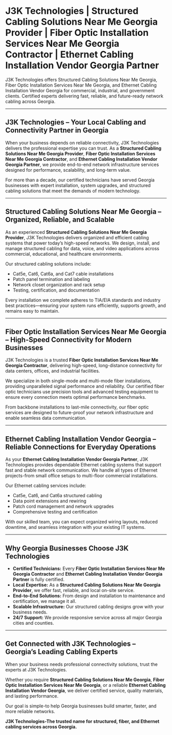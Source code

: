 # J3K Technologies | Structured Cabling Solutions Near Me Georgia Provider | Fiber Optic Installation Services Near Me Georgia Contractor | Ethernet Cabling Installation Vendor Georgia Partner


J3K Technologies offers Structured Cabling Solutions Near Me Georgia, Fiber Optic Installation Services Near Me Georgia, and Ethernet Cabling Installation Vendor Georgia for commercial, industrial, and government clients. Certified experts delivering fast, reliable, and future-ready network cabling across Georgia.

---

## J3K Technologies – Your Local Cabling and Connectivity Partner in Georgia  

When your business depends on reliable connectivity, J3K Technologies delivers the professional expertise you can trust. As a **Structured Cabling Solutions Near Me Georgia Provider**, **Fiber Optic Installation Services Near Me Georgia Contractor**, and **Ethernet Cabling Installation Vendor Georgia Partner**, we provide end-to-end network infrastructure services designed for performance, scalability, and long-term value.  

For more than a decade, our certified technicians have served Georgia businesses with expert installation, system upgrades, and structured cabling solutions that meet the demands of modern technology.  

---

## Structured Cabling Solutions Near Me Georgia – Organized, Reliable, and Scalable  

As an experienced **Structured Cabling Solutions Near Me Georgia Provider**, J3K Technologies delivers organized and efficient cabling systems that power today’s high-speed networks. We design, install, and manage structured cabling for data, voice, and video applications across commercial, educational, and healthcare environments.  

Our structured cabling solutions include:  
- Cat5e, Cat6, Cat6a, and Cat7 cable installations  
- Patch panel termination and labeling  
- Network closet organization and rack setup  
- Testing, certification, and documentation  

Every installation we complete adheres to TIA/EIA standards and industry best practices—ensuring your system runs efficiently, supports growth, and remains easy to maintain.  

---

## Fiber Optic Installation Services Near Me Georgia – High-Speed Connectivity for Modern Businesses  

J3K Technologies is a trusted **Fiber Optic Installation Services Near Me Georgia Contractor**, delivering high-speed, long-distance connectivity for data centers, offices, and industrial facilities.  

We specialize in both single-mode and multi-mode fiber installations, providing unparalleled signal performance and reliability. Our certified fiber optic technicians use precision tools and advanced testing equipment to ensure every connection meets optimal performance benchmarks.  

From backbone installations to last-mile connectivity, our fiber optic services are designed to future-proof your network infrastructure and enable seamless data communication.  

---

## Ethernet Cabling Installation Vendor Georgia – Reliable Connections for Everyday Operations  

As your **Ethernet Cabling Installation Vendor Georgia Partner**, J3K Technologies provides dependable Ethernet cabling systems that support fast and stable network communication. We handle all types of Ethernet projects-from small office setups to multi-floor commercial installations.  

Our Ethernet cabling services include:  
- Cat5e, Cat6, and Cat6a structured cabling  
- Data point extensions and rewiring  
- Patch cord management and network upgrades  
- Comprehensive testing and certification  

With our skilled team, you can expect organized wiring layouts, reduced downtime, and seamless integration with your existing IT systems.  

---

## Why Georgia Businesses Choose J3K Technologies  

- **Certified Technicians:** Every **Fiber Optic Installation Services Near Me Georgia Contractor** and **Ethernet Cabling Installation Vendor Georgia Partner** is fully certified.  
- **Local Expertise:** As a **Structured Cabling Solutions Near Me Georgia Provider**, we offer fast, reliable, and local on-site service.  
- **End-to-End Solutions:** From design and installation to maintenance and certification, we manage it all.  
- **Scalable Infrastructure:** Our structured cabling designs grow with your business needs.  
- **24/7 Support:** We provide responsive service across all major Georgia cities and counties.  

---

## Get Connected with J3K Technologies – Georgia’s Leading Cabling Experts  

When your business needs professional connectivity solutions, trust the experts at J3K Technologies.  

Whether you require **Structured Cabling Solutions Near Me Georgia**, **Fiber Optic Installation Services Near Me Georgia**, or a reliable **Ethernet Cabling Installation Vendor Georgia**, we deliver certified service, quality materials, and lasting performance.  

Our goal is simple-to help Georgia businesses build smarter, faster, and more reliable networks.  

**J3K Technologies-The trusted name for structured, fiber, and Ethernet cabling services across Georgia.**
